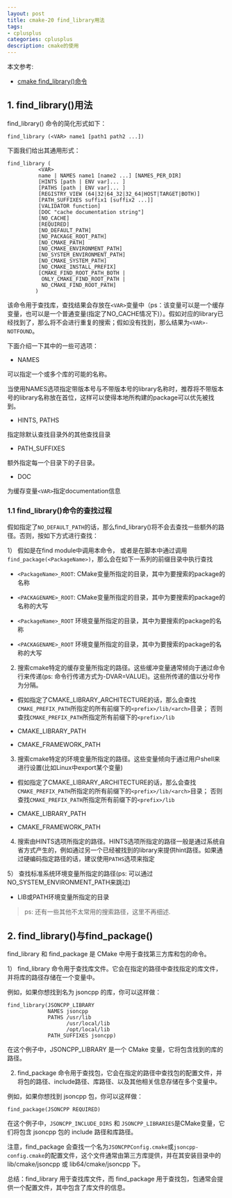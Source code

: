 ```yaml
---
layout: post
title: cmake-20 find_library用法
tags:
- cplusplus
categories: cplusplus
description: cmake的使用
---
```


本文参考:

- [cmake find_library()命令](https://cmake.org/cmake/help/latest/command/find_library.html)




<!-- more -->


## 1. find_library()用法

find_library() 命令的简化形式如下：

```
find_library (<VAR> name1 [path1 path2 ...])
```

下面我们给出其通用形式：
```
find_library (
          <VAR>
          name | NAMES name1 [name2 ...] [NAMES_PER_DIR]
          [HINTS [path | ENV var]... ]
          [PATHS [path | ENV var]... ]
          [REGISTRY_VIEW (64|32|64_32|32_64|HOST|TARGET|BOTH)]
          [PATH_SUFFIXES suffix1 [suffix2 ...]]
          [VALIDATOR function]
          [DOC "cache documentation string"]
          [NO_CACHE]
          [REQUIRED]
          [NO_DEFAULT_PATH]
          [NO_PACKAGE_ROOT_PATH]
          [NO_CMAKE_PATH]
          [NO_CMAKE_ENVIRONMENT_PATH]
          [NO_SYSTEM_ENVIRONMENT_PATH]
          [NO_CMAKE_SYSTEM_PATH]
          [NO_CMAKE_INSTALL_PREFIX]
          [CMAKE_FIND_ROOT_PATH_BOTH |
           ONLY_CMAKE_FIND_ROOT_PATH |
           NO_CMAKE_FIND_ROOT_PATH]
         )
```

该命令用于查找库，查找结果会存放在`<VAR>`变量中（ps：该变量可以是一个缓存变量，也可以是一个普通变量(指定了NO_CACHE情况下)）。假如对应的library已经找到了，那么将不会进行重复的搜索；假如没有找到，那么结果为`<VAR>-NOTFOUND`。

下面介绍一下其中的一些可选项：

- NAMES

可以指定一个或多个库的可能的名称。

当使用NAMES选项指定带版本号与不带版本号的library名称时，推荐将不带版本号的library名称放在首位，这样可以使得本地所构建的package可以优先被找到。

- HINTS, PATHS

指定除默认查找目录外的其他查找目录

- PATH_SUFFIXES

额外指定每一个目录下的子目录。

- DOC

为缓存变量`<VAR>`指定documentation信息

### 1.1 find_library()命令的查找过程

假如指定了`NO_DEFAULT_PATH`的话，那么find_library()将不会去查找一些额外的路径。否则，按如下方式进行查找：

1） 假如是在find module中调用本命令， 或者是在脚本中通过调用`find_package(<PackageName>)`，那么会在如下一系列的前缀目录中执行查找

- `<PackageName>_ROOT`: CMake变量所指定的目录，其中<PackageName>为要搜索的package的名称

- `<PACKAGENAME>_ROOT`: CMake变量所指定的目录，其中<PACKAGENAME>为要搜索的package的名称的大写

- `<PackageName>_ROOT` 环境变量所指定的目录，其中<PackageName>为要搜索的package的名称

- `<PACKAGENAME>_ROOT` 环境变量所指定的目录，其中<PACKAGENAME>为要搜索的package的名称的大写


2) 搜索cmake特定的缓存变量所指定的路径。这些缓冲变量通常倾向于通过命令行来传递(ps: 命令行传递方式为-DVAR=VALUE)。这些所传递的值以分号作为分隔。

- 假如指定了CMAKE_LIBRARY_ARCHITECTURE的话，那么会查找`CMAKE_PREFIX_PATH`所指定的所有前缀下的`<prefix>/lib/<arch>`目录； 否则查找`CMAKE_PREFIX_PATH`所指定所有前缀下的`<prefix>/lib`

- CMAKE_LIBRARY_PATH

- CMAKE_FRAMEWORK_PATH

3) 搜索cmake特定的环境变量所指定的路径。这些变量倾向于通过用户shell来进行设置(比如Linux中export某个变量)

- 假如指定了CMAKE_LIBRARY_ARCHITECTURE的话，那么会查找`CMAKE_PREFIX_PATH`所指定的所有前缀下的`<prefix>/lib/<arch>`目录； 否则查找`CMAKE_PREFIX_PATH`所指定所有前缀下的`<prefix>/lib`

- CMAKE_LIBRARY_PATH

- CMAKE_FRAMEWORK_PATH


4) 搜索由HINTS选项所指定的路径。HINTS选项所指定的路径一般是通过系统自省方式产生的，例如通过另一个已经被找到的library来提供hint路径。如果通过硬编码指定路径的话，建议使用`PATHS`选项来指定


5） 查找标准系统环境变量所指定的路径(ps: 可以通过NO_SYSTEM_ENVIRONMENT_PATH来跳过)

- LIB或PATH环境变量所指定的目录

>ps: 还有一些其他不太常用的搜索路径，这里不再细述.


## 2. find_library()与find_package()


find_library 和 find_package 是 CMake 中用于查找第三方库和包的命令。

1） find_library 命令用于查找库文件。它会在指定的路径中查找指定的库文件，并将库的路径存储在一个变量中。

例如，如果你想找到名为 jsoncpp 的库，你可以这样做：

```
find_library(JSONCPP_LIBRARY
             NAMES jsoncpp
             PATHS /usr/lib
                   /usr/local/lib
                   /opt/local/lib
             PATH_SUFFIXES jsoncpp)
```

在这个例子中，JSONCPP_LIBRARY 是一个 CMake 变量，它将包含找到的库的路径。


2) find_package 命令用于查找包，它会在指定的路径中查找包的配置文件，并将包的路径、include路径、库路径、以及其他相关信息存储在多个变量中。

例如，如果你想找到 jsoncpp 包，你可以这样做：

```
find_package(JSONCPP REQUIRED)
```

在这个例子中，`JSONCPP_INCLUDE_DIRS` 和 `JSONCPP_LIBRARIES`是CMake变量，它们将包含 jsoncpp 包的 include 路径和库路径。

注意，find_package 会查找一个名为`JSONCPPConfig.cmake`或`jsoncpp-config.cmake`的配置文件，这个文件通常由第三方库提供，并在其安装目录中的 lib/cmake/jsoncpp 或 lib64/cmake/jsoncpp 下。

总结：find_library 用于查找库文件，而 find_package 用于查找包，包通常会提供一个配置文件，其中包含了库文件的信息。


<br />
<br />
<br />


